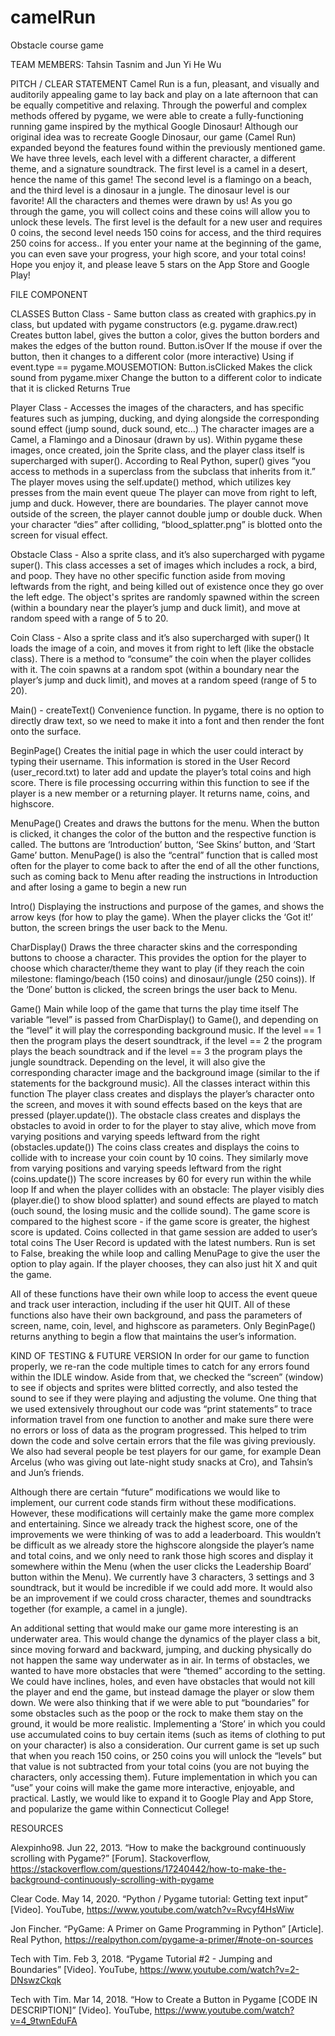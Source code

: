 # camelRun
Obstacle course game

TEAM MEMBERS: Tahsin Tasnim and Jun Yi He Wu 

PITCH / CLEAR STATEMENT 
Camel Run is a fun, pleasant, and visually and auditorily appealing game to lay back and play on a late afternoon that can be equally competitive and relaxing. Through the powerful and complex methods offered by pygame, we were able to create a fully-functioning running game inspired by the mythical Google Dinosaur! Although our original idea was to recreate Google Dinosaur, our game (Camel Run) expanded beyond the features found within the previously mentioned game. We have three levels, each level with a different character, a different theme, and a signature soundtrack. The first level is a camel in a desert, hence the name of this game! The second level is a flamingo on a beach, and the third level is a dinosaur in a jungle. The dinosaur level is our favorite! All the characters and themes were drawn by us! As you go through the game, you will collect coins and these coins will allow you to unlock these levels. The first level is the default for a new user and requires 0 coins, the second level needs 150 coins for access, and the third requires 250 coins for access.. If you enter your name at the beginning of the game, you can even save your progress, your high score, and your total coins! Hope you enjoy it, and please leave 5 stars on the App Store and Google Play! 

FILE COMPONENT 

CLASSES 
Button Class - 
Same button class as created with graphics.py in class, but updated with pygame constructors (e.g. pygame.draw.rect) 
Creates button label, gives the button a color, gives the button borders and makes the edges of the button round. 
Button.isOver 
If the mouse if over the button, then it changes to a different color (more interactive) 
Using		 if event.type == pygame.MOUSEMOTION:
Button.isClicked 
Makes the click sound from pygame.mixer 
Change the button to a different color to indicate that it is clicked
Returns True 

Player Class - 
Accesses the images of the characters, and has specific features such as jumping, ducking, and dying alongside the corresponding sound effect (jump sound, duck sound, etc…) 
The character images are a Camel, a Flamingo and a Dinosaur (drawn by us). Within pygame these images, once created, join the Sprite class, and the player class itself is supercharged with super(). According to Real Python, super() gives “you access to methods in a superclass from the subclass that inherits from it.”
The player moves using the self.update() method, which utilizes key presses from the main event queue
The player can move from right to left, jump and duck. However, there are boundaries. The player cannot move outside of the screen, the player cannot double jump or double duck. 
When your character “dies” after colliding, “blood_splatter.png” is blotted onto the screen for visual effect. 

Obstacle Class -
Also a sprite class, and it’s also supercharged with pygame super(). 
This class accesses a set of images which includes a rock, a bird, and poop. They have no other specific function aside from moving leftwards from the right, and being killed out of existence once they go over the left edge. The object's sprites are randomly spawned within the screen (within a boundary near the player’s jump and duck limit), and move at random speed with a range of 5 to 20. 

Coin Class -
Also a sprite class and it’s also supercharged with super() 
It loads the image of a coin, and moves it from right to left (like the obstacle class). 
There is a method to “consume” the coin when the player collides with it. 
The coin spawns at a random spot (within a boundary near the player’s jump and duck limit), and moves at a random speed (range of 5 to 20).

Main() - 
createText() 
Convenience function. In pygame, there is no option to directly draw text, so we need to make it into a font and then render the font onto the surface.

BeginPage() 
Creates the initial page in which the user could interact by typing their username. This information is stored in the User Record (user_record.txt) to later add and update the player’s total coins and high score. 
There is file processing occurring within this function to see if the player is a new member or a returning player. 
It returns name, coins, and highscore. 

MenuPage() 
Creates and draws the buttons for the menu. When the button is clicked, it changes the color of the button and the respective function is called. 
The buttons are ‘Introduction’ button, ‘See Skins’ button, and ‘Start Game’ button. 
MenuPage() is also the “central” function that is called most often for the player to come back to after the end of all the other functions, such as coming back to Menu after reading the instructions in Introduction and after losing a game to begin a new run 

Intro() 
Displaying the instructions and purpose of the games, and shows the arrow keys (for how to play the game). 
When the player clicks the ‘Got it!’ button, the screen brings the user back to the Menu.

CharDisplay() 
Draws the three character skins and the corresponding buttons to choose a character. This provides the option for the player to choose which character/theme they want to play (if they reach the coin milestone: flamingo/beach (150 coins) and dinosaur/jungle (250 coins)). 
If the ‘Done’ button is clicked, the screen brings the user back to Menu.

Game() 
Main while loop of the game that turns the play time itself 
The variable “level” is passed from CharDisplay() to Game(), and depending on the “level” it will play the corresponding background music. If the level == 1 then the program plays the desert soundtrack, if the level == 2 the program plays the beach soundtrack and if the level  == 3 the program plays the jungle soundtrack. 
Depending on the level, it will also give the corresponding character image and the background image (similar to the if statements for the background music). 
All the classes interact within this function 
The player class creates and displays the player’s character onto the screen, and moves it with sound effects based on the keys that are pressed (player.update()).
The obstacle class creates and displays the obstacles to avoid in order to for the player to stay alive, which move from varying positions and varying speeds leftward from the right (obstacles.update())
The coins class creates and displays the coins to collide with to increase your coin count by 10 coins. They similarly move from varying positions and varying speeds leftward from the right (coins.update())
The score increases by 60 for every run within the while loop 
If and when the player collides with an obstacle:
The player visibly dies (player.die() to show blood splatter) and sound effects are played to match (ouch sound, the losing music and the collide sound).
The game score is compared to the highest score - if the game score is greater,  the highest score is  updated.
Coins collected in that game session are added to user’s total coins
The User Record is updated with the latest numbers. 
Run is set to False, breaking the while loop and calling MenuPage to give the user the option to play again.
If the player chooses, they can also just hit X and quit the game. 

All of these functions have their own while loop to access the event queue and track user interaction, including if the user hit QUIT. All of these functions also have their own background, and pass the parameters of screen, name, coin, level, and highscore as parameters. Only BeginPage() returns anything to begin a flow that maintains the user’s information.

KIND OF TESTING & FUTURE VERSION 
In order for our game to function properly, we re-ran the code multiple times to catch for any errors found within the IDLE window. Aside from that, we checked the “screen” (window) to see if objects and sprites were blitted correctly, and also tested the sound to see if they were playing and adjusting the volume. One thing that we used extensively throughout our code was “print statements” to trace information travel from one function to another and make sure there were no errors or loss of data as the program progressed. This helped to trim down the code and solve certain errors that the file was giving previously. We also had several people be test players for our game, for example Dean Arcelus (who was giving out late-night study snacks at Cro), and Tahsin’s and Jun’s friends. 

Although there are certain “future” modifications we would like to implement, our current code stands firm without these modifications. However, these modifications will certainly make the game more complex and entertaining. Since we already track the highest score, one of the improvements we were thinking of was to add a leaderboard. This wouldn’t be difficult as we already store the highscore alongside the player’s name and total coins, and we only need to rank those high scores and display it somewhere within the Menu (when the user clicks the Leadership Board’ button within the Menu). We currently have 3 characters, 3 settings and 3 soundtrack, but it would be incredible if we could add more. It would also be an improvement if we could cross character, themes and soundtracks together (for example, a camel in a jungle). 

An additional setting that would make our game more interesting is an underwater area. This would change the dynamics of the player class a bit, since moving forward and backward, jumping, and ducking physically do not happen the same way underwater as in air. In terms of obstacles, we wanted to have more obstacles that were “themed” according to the setting. We could have inclines, holes, and even have obstacles that would not kill the player and end the game, but instead damage the player or slow them down. We were also thinking that if we were able to put “boundaries” for some obstacles such as the poop or the rock to make them stay on the ground, it would be more realistic. Implementing a ‘Store’ in which you could use accumulated coins to buy certain items (such as items of clothing to put on your character) is also a consideration. Our current game is set up such that when you reach 150 coins, or 250 coins you will unlock the “levels” but that value is not subtracted from your total coins (you are not buying the characters, only accessing them).  Future implementation in which you can “use” your coins will make the game more interactive, enjoyable, and practical. Lastly, we would like to expand it to Google Play and App Store, and popularize the game within Connecticut College! 

RESOURCES 

Alexpinho98. Jun 22, 2013. “How to make the background continuously scrolling with Pygame?” [Forum]. Stackoverflow, https://stackoverflow.com/questions/17240442/how-to-make-the-background-continuously-scrolling-with-pygame

Clear Code. May 14, 2020. “Python / Pygame tutorial: Getting text input” [Video]. YouTube, https://www.youtube.com/watch?v=Rvcyf4HsWiw

Jon Fincher. “PyGame: A Primer on Game Programming in Python” [Article]. Real Python, https://realpython.com/pygame-a-primer/#note-on-sources 

Tech with Tim. Feb 3, 2018. “Pygame Tutorial #2 - Jumping and Boundaries” [Video]. YouTube, https://www.youtube.com/watch?v=2-DNswzCkqk 

Tech with Tim. Mar 14, 2018. “How to Create a Button in Pygame [CODE IN DESCRIPTION]” [Video]. YouTube, https://www.youtube.com/watch?v=4_9twnEduFA 

